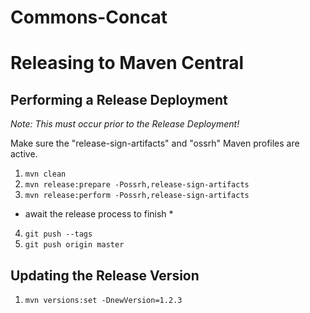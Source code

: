 # Commons-Concat


# Releasing to Maven Central
## Performing a Release Deployment
*Note: This must occur prior to the Release Deployment!*

Make sure the "release-sign-artifacts" and "ossrh" 
    Maven profiles are active.

1) `mvn clean`
2) `mvn release:prepare -Possrh,release-sign-artifacts`
3) `mvn release:perform -Possrh,release-sign-artifacts`

* await the release process to finish *

4) `git push --tags`
5) `git push origin master`

## Updating the Release Version
1) `mvn versions:set -DnewVersion=1.2.3`

